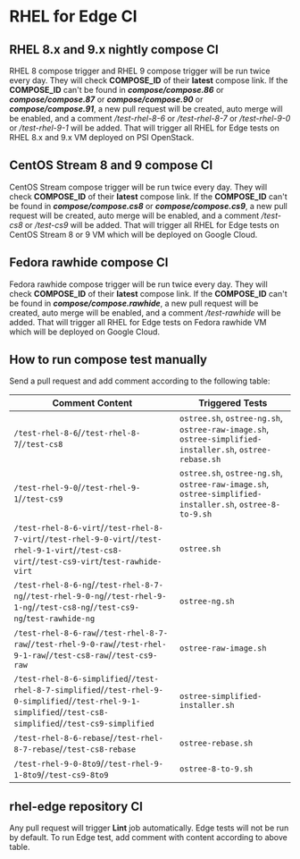 # RHEL for Edge CI

## RHEL 8.x and 9.x nightly compose CI

RHEL 8 compose trigger and RHEL 9 compose trigger will be run twice every day. They will check **COMPOSE_ID** of their **latest** compose link. If the **COMPOSE_ID** can't be found in ***compose/compose.86*** or ***compose/compose.87*** or ***compose/compose.90*** or ***compose/compose.91***, a new pull request will be created, auto merge will be enabled, and a comment */test-rhel-8-6* or */test-rhel-8-7* or */test-rhel-9-0* or */test-rhel-9-1* will be added. That will trigger all RHEL for Edge tests on RHEL 8.x and 9.x VM deployed on PSI OpenStack.

## CentOS Stream 8 and 9 compose CI

CentOS Stream compose trigger will be run twice every day. They will check **COMPOSE_ID** of their **latest** compose link. If the **COMPOSE_ID** can't be found in ***compose/compose.cs8*** or ***compose/compose.cs9***, a new pull request will be created, auto merge will be enabled, and a comment */test-cs8* or */test-cs9* will be added. That will trigger all RHEL for Edge tests on CentOS Stream 8 or 9 VM which will be deployed on Google Cloud.

## Fedora rawhide compose CI

Fedora rawhide compose trigger will be run twice every day. They will check **COMPOSE_ID** of their **latest** compose link. If the **COMPOSE_ID** can't be found in ***compose/compose.rawhide***, a new pull request will be created, auto merge will be enabled, and a comment */test-rawhide* will be added. That will trigger all RHEL for Edge tests on Fedora rawhide VM which will be deployed on Google Cloud.

## How to run compose test manually

Send a pull request and add comment according to the following table:

| Comment Content | Triggered Tests |
| --------------- | --------------- |
| `/test-rhel-8-6`/`/test-rhel-8-7`/`/test-cs8`  | `ostree.sh`, `ostree-ng.sh`, `ostree-raw-image.sh`, `ostree-simplified-installer.sh`, `ostree-rebase.sh` |
| `/test-rhel-9-0`/`/test-rhel-9-1`/`/test-cs9`  | `ostree.sh`, `ostree-ng.sh`, `ostree-raw-image.sh`, `ostree-simplified-installer.sh`, `ostree-8-to-9.sh` |
| `/test-rhel-8-6-virt`/`/test-rhel-8-7-virt`/`/test-rhel-9-0-virt`/`/test-rhel-9-1-virt`/`/test-cs8-virt`/`/test-cs9-virt`/`test-rawhide-virt` | `ostree.sh` |
| `/test-rhel-8-6-ng`/`/test-rhel-8-7-ng`/`/test-rhel-9-0-ng`/`/test-rhel-9-1-ng`/`/test-cs8-ng`/`/test-cs9-ng`/`test-rawhide-ng` | `ostree-ng.sh` |
| `/test-rhel-8-6-raw`/`/test-rhel-8-7-raw`/`/test-rhel-9-0-raw`/`/test-rhel-9-1-raw`/`/test-cs8-raw`/`/test-cs9-raw` | `ostree-raw-image.sh` |
| `/test-rhel-8-6-simplified`/`/test-rhel-8-7-simplified`/`/test-rhel-9-0-simplified`/`/test-rhel-9-1-simplified`/`/test-cs8-simplified`/`/test-cs9-simplified` | `ostree-simplified-installer.sh` |
| `/test-rhel-8-6-rebase`/`/test-rhel-8-7-rebase`/`/test-cs8-rebase` | `ostree-rebase.sh` |
| `/test-rhel-9-0-8to9`/`/test-rhel-9-1-8to9`/`/test-cs9-8to9` | `ostree-8-to-9.sh` |

## rhel-edge repository CI

Any pull request will trigger **Lint** job automatically. Edge tests will not be run by default. To run Edge test, add comment with content according to above table.
